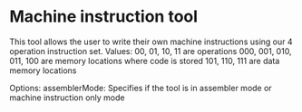 # Machine instruction tool

This tool allows the user to write their own machine instructions using our 4 operation instruction set.
Values:
00, 01, 10, 11 are operations
000, 001, 010, 011, 100 are memory locations where code is stored
101, 110, 111 are data memory locations

Options:
assemblerMode: Specifies if the tool is in assembler mode or machine instruction only mode